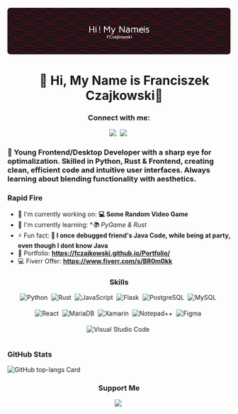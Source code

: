 ![👋 Hello, My Name is Franciszek Czajkowski👋](github-header-image.png)


<div id="toc">
  <ul align="center" style="list-style: none">
    <summary>
      <h1>
        👋 Hi, My Name is Franciszek Czajkowski👋
      </h1>
    </summary>
  </ul>
</div>

**<h3 align="center">Connect with me:</h3>** 
<p align="center"><a href="FCzajkowski@proton.me" target="_blank"><img src="https://img.shields.io/badge/Gmail-D14836?style=for-the-badge&logo=gmail&logoColor=white" height="44" style="margin-right: 4px"></a>
<a href="https://twitter.com/f_czajkowski" target="_blank"><img src="https://img.shields.io/badge/Twitter-000000?style=for-the-badge&logo=X&logoColor=white" height="44" style="margin-right: 4px"></a></p>

  **<h3 align="left">🚀 Young Frontend/Desktop Developer with a sharp eye for optimalization. Skilled in Python, Rust & Frontend, creating clean, efficient code and intuitive user interfaces. Always learning about blending functionality with aesthetics.</h3>**


**<h3 align="left">Rapid Fire</h3>**

- 💼 I'm currently working on: **💻 Some Random Video Game**
- 🌱 I'm currently learning: **📚 PyGame & Rust*
- ⚡ Fun fact: **🎢 I once debugged friend's Java Code, while being at party, even though I dont know Java**
- 📂 Portfolio: **<a href="https://fczajkowski.github.io/Portfolio/" target="_blank">https://fczajkowski.github.io/Portfolio/</a>**
- 💻 Fiverr Offer: **<a href="https://www.fiverr.com/s/BR0m0kk" target="_blank">https://www.fiverr.com/s/BR0m0kk</a>**

 **<h3 align="center">Skills</h3>**

<div style="display: flex; flex-wrap: wrap; gap: 4px; justify-content: center;"><img src="https://img.shields.io/badge/Python-306998?logo=python&logoColor=white" height="32" alt="Python" style="margin-right: 4px"> <img src="https://img.shields.io/badge/Rust-B7410E?logo=rust&logoColor=white" height="32" alt="Rust" style="margin-right: 4px"> <img src="https://img.shields.io/badge/JavaScript-F7DF1C?logo=javascript&logoColor=white" height="32" alt="JavaScript" style="margin-right: 4px"> <img src="https://img.shields.io/badge/Flask-000000?logo=flask&logoColor=white" height="32" alt="Flask" style="margin-right: 4px"> <img src="https://img.shields.io/badge/PostgreSQL-316192?logo=postgresql&logoColor=white" height="32" alt="PostgreSQL" style="margin-right: 4px"> <img src="https://img.shields.io/badge/MySQL-4479A1?logo=mysql&logoColor=white" height="32" alt="MySQL" style="margin-right: 4px"> <img src="https://img.shields.io/badge/React-20232A?logo=react&logoColor=61DAFB" height="32" alt="React" style="margin-right: 4px"> <img src="https://img.shields.io/badge/MariaDB-003545?logo=mariadb&logoColor=white" height="32" alt="MariaDB" style="margin-right: 4px"> <img src="https://img.shields.io/badge/Xamarin-3498DB?logo=xamarin&logoColor=white" height="32" alt="Xamarin" style="margin-right: 4px"> <img src="https://img.shields.io/badge/Notepad++-90E59A?logo=notepad-plus-plus&logoColor=white" height="32" alt="Notepad++" style="margin-right: 4px"> <img src="https://img.shields.io/badge/Figma-F24E1E?logo=figma&logoColor=white" height="32" alt="Figma" style="margin-right: 4px"> <img src="https://img.shields.io/badge/Visual_Studio_Code-007ACC?logo=visual-studio-code&logoColor=white" height="32" alt="Visual Studio Code" style="margin-right: 4px"></div>

 **<h3 align="left">GitHub Stats</h3>**

  <img width="48%" src="https://github-readme-stats.vercel.app/api/top-langs?username=FCzajkowski&theme=transparent&cache_seconds=1800&border_radius=4&hide_title=false&layout=compact&langs_count=10&card_width=400&hide_progress=false" alt="GitHub top-langs Card" />
</p>

 **<h3 align="center">Support Me</h3>**

<p align="center"><a href="https://ko-fi.com/fczajkowski" target="_blank"><img src="https://img.shields.io/badge/Ko--fi-343B45?style=for-the-badge&logo=kofi&logoColor=Black" height="48" style="margin-right: 4px"></a></p>
